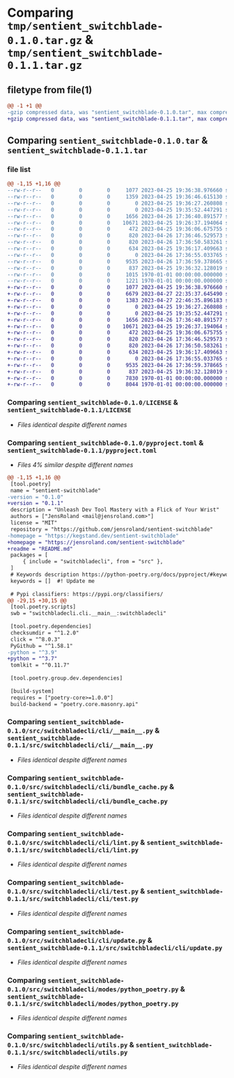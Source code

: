 # Comparing `tmp/sentient_switchblade-0.1.0.tar.gz` & `tmp/sentient_switchblade-0.1.1.tar.gz`

## filetype from file(1)

```diff
@@ -1 +1 @@
-gzip compressed data, was "sentient_switchblade-0.1.0.tar", max compression
+gzip compressed data, was "sentient_switchblade-0.1.1.tar", max compression
```

## Comparing `sentient_switchblade-0.1.0.tar` & `sentient_switchblade-0.1.1.tar`

### file list

```diff
@@ -1,15 +1,16 @@
--rw-r--r--   0        0        0     1077 2023-04-25 19:36:38.976660 sentient_switchblade-0.1.0/LICENSE
--rw-r--r--   0        0        0     1359 2023-04-25 19:36:46.615130 sentient_switchblade-0.1.0/pyproject.toml
--rw-r--r--   0        0        0        0 2023-04-25 19:36:27.260808 sentient_switchblade-0.1.0/src/switchbladecli/__init__.py
--rw-r--r--   0        0        0        0 2023-04-25 19:35:52.447291 sentient_switchblade-0.1.0/src/switchbladecli/cli/__init__.py
--rw-r--r--   0        0        0     1656 2023-04-26 17:36:40.891577 sentient_switchblade-0.1.0/src/switchbladecli/cli/__main__.py
--rw-r--r--   0        0        0    10671 2023-04-25 19:26:37.194064 sentient_switchblade-0.1.0/src/switchbladecli/cli/bundle_cache.py
--rw-r--r--   0        0        0      472 2023-04-25 19:36:06.675755 sentient_switchblade-0.1.0/src/switchbladecli/cli/config.py
--rw-r--r--   0        0        0      820 2023-04-26 17:36:46.529573 sentient_switchblade-0.1.0/src/switchbladecli/cli/lint.py
--rw-r--r--   0        0        0      820 2023-04-26 17:36:50.583261 sentient_switchblade-0.1.0/src/switchbladecli/cli/test.py
--rw-r--r--   0        0        0      634 2023-04-25 19:36:17.409663 sentient_switchblade-0.1.0/src/switchbladecli/cli/update.py
--rw-r--r--   0        0        0        0 2023-04-26 17:36:55.033765 sentient_switchblade-0.1.0/src/switchbladecli/modes/__init__.py
--rw-r--r--   0        0        0     9535 2023-04-26 17:36:59.378665 sentient_switchblade-0.1.0/src/switchbladecli/modes/python_poetry.py
--rw-r--r--   0        0        0      837 2023-04-25 19:36:32.128019 sentient_switchblade-0.1.0/src/switchbladecli/utils.py
--rw-r--r--   0        0        0     1015 1970-01-01 00:00:00.000000 sentient_switchblade-0.1.0/setup.py
--rw-r--r--   0        0        0     1221 1970-01-01 00:00:00.000000 sentient_switchblade-0.1.0/PKG-INFO
+-rw-r--r--   0        0        0     1077 2023-04-25 19:36:38.976660 sentient_switchblade-0.1.1/LICENSE
+-rw-r--r--   0        0        0     6679 2023-04-27 22:35:37.645490 sentient_switchblade-0.1.1/README.md
+-rw-r--r--   0        0        0     1383 2023-04-27 22:46:35.896183 sentient_switchblade-0.1.1/pyproject.toml
+-rw-r--r--   0        0        0        0 2023-04-25 19:36:27.260808 sentient_switchblade-0.1.1/src/switchbladecli/__init__.py
+-rw-r--r--   0        0        0        0 2023-04-25 19:35:52.447291 sentient_switchblade-0.1.1/src/switchbladecli/cli/__init__.py
+-rw-r--r--   0        0        0     1656 2023-04-26 17:36:40.891577 sentient_switchblade-0.1.1/src/switchbladecli/cli/__main__.py
+-rw-r--r--   0        0        0    10671 2023-04-25 19:26:37.194064 sentient_switchblade-0.1.1/src/switchbladecli/cli/bundle_cache.py
+-rw-r--r--   0        0        0      472 2023-04-25 19:36:06.675755 sentient_switchblade-0.1.1/src/switchbladecli/cli/config.py
+-rw-r--r--   0        0        0      820 2023-04-26 17:36:46.529573 sentient_switchblade-0.1.1/src/switchbladecli/cli/lint.py
+-rw-r--r--   0        0        0      820 2023-04-26 17:36:50.583261 sentient_switchblade-0.1.1/src/switchbladecli/cli/test.py
+-rw-r--r--   0        0        0      634 2023-04-25 19:36:17.409663 sentient_switchblade-0.1.1/src/switchbladecli/cli/update.py
+-rw-r--r--   0        0        0        0 2023-04-26 17:36:55.033765 sentient_switchblade-0.1.1/src/switchbladecli/modes/__init__.py
+-rw-r--r--   0        0        0     9535 2023-04-26 17:36:59.378665 sentient_switchblade-0.1.1/src/switchbladecli/modes/python_poetry.py
+-rw-r--r--   0        0        0      837 2023-04-25 19:36:32.128019 sentient_switchblade-0.1.1/src/switchbladecli/utils.py
+-rw-r--r--   0        0        0     7830 1970-01-01 00:00:00.000000 sentient_switchblade-0.1.1/setup.py
+-rw-r--r--   0        0        0     8044 1970-01-01 00:00:00.000000 sentient_switchblade-0.1.1/PKG-INFO
```

### Comparing `sentient_switchblade-0.1.0/LICENSE` & `sentient_switchblade-0.1.1/LICENSE`

 * *Files identical despite different names*

### Comparing `sentient_switchblade-0.1.0/pyproject.toml` & `sentient_switchblade-0.1.1/pyproject.toml`

 * *Files 4% similar despite different names*

```diff
@@ -1,15 +1,16 @@
 [tool.poetry]
 name = "sentient-switchblade"
-version = "0.1.0"
+version = "0.1.1"
 description = "Unleash Dev Tool Mastery with a Flick of Your Wrist"
 authors = ["JensRoland <mail@jensroland.com>"]
 license = "MIT"
 repository = "https://github.com/jensroland/sentient-switchblade"
-homepage = "https://kegstand.dev/sentient-switchblade"
+homepage = "https://jensroland.com/sentient-switchblade"
+readme = "README.md"
 packages = [
     { include = "switchbladecli", from = "src" },
 ]
 # Keywords description https://python-poetry.org/docs/pyproject/#keywords
 keywords = []  #! Update me
 
 # Pypi classifiers: https://pypi.org/classifiers/
@@ -29,15 +30,15 @@
 [tool.poetry.scripts]
 swb = "switchbladecli.cli.__main__:switchbladecli"
 
 [tool.poetry.dependencies]
 checksumdir = "^1.2.0"
 click = "^8.0.3"
 PyGithub = "^1.58.1"
-python = "^3.9"
+python = "^3.7"
 tomlkit = "^0.11.7"
 
 [tool.poetry.group.dev.dependencies]
 
 [build-system]
 requires = ["poetry-core>=1.0.0"]
 build-backend = "poetry.core.masonry.api"
```

### Comparing `sentient_switchblade-0.1.0/src/switchbladecli/cli/__main__.py` & `sentient_switchblade-0.1.1/src/switchbladecli/cli/__main__.py`

 * *Files identical despite different names*

### Comparing `sentient_switchblade-0.1.0/src/switchbladecli/cli/bundle_cache.py` & `sentient_switchblade-0.1.1/src/switchbladecli/cli/bundle_cache.py`

 * *Files identical despite different names*

### Comparing `sentient_switchblade-0.1.0/src/switchbladecli/cli/lint.py` & `sentient_switchblade-0.1.1/src/switchbladecli/cli/lint.py`

 * *Files identical despite different names*

### Comparing `sentient_switchblade-0.1.0/src/switchbladecli/cli/test.py` & `sentient_switchblade-0.1.1/src/switchbladecli/cli/test.py`

 * *Files identical despite different names*

### Comparing `sentient_switchblade-0.1.0/src/switchbladecli/cli/update.py` & `sentient_switchblade-0.1.1/src/switchbladecli/cli/update.py`

 * *Files identical despite different names*

### Comparing `sentient_switchblade-0.1.0/src/switchbladecli/modes/python_poetry.py` & `sentient_switchblade-0.1.1/src/switchbladecli/modes/python_poetry.py`

 * *Files identical despite different names*

### Comparing `sentient_switchblade-0.1.0/src/switchbladecli/utils.py` & `sentient_switchblade-0.1.1/src/switchbladecli/utils.py`

 * *Files identical despite different names*

